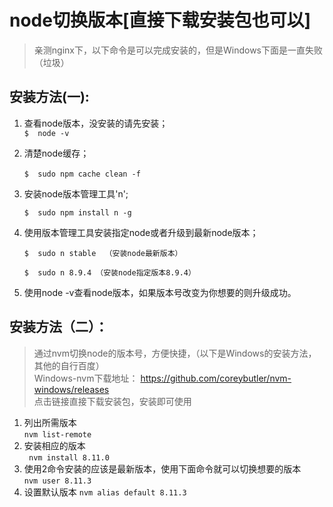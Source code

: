 # node切换版本[直接下载安装包也可以]
> 亲测nginx下，以下命令是可以完成安装的，但是Windows下面是一直失败（垃圾）
## 安装方法(一):

1. 查看node版本，没安装的请先安装；  
  `$  node -v`

2. 清楚node缓存；

   `$  sudo npm cache clean -f ` 

3. 安装node版本管理工具'n';

    `$  sudo npm install n -g`

4. 使用版本管理工具安装指定node或者升级到最新node版本；

   `$  sudo n stable  （安装node最新版本）`

   `$  sudo n 8.9.4 （安装node指定版本8.9.4）`

5. 使用node -v查看node版本，如果版本号改变为你想要的则升级成功。

## 安装方法（二）：
> 通过nvm切换node的版本号，方便快捷，（以下是Windows的安装方法，其他的自行百度）  
>  Windows-nvm下载地址： https://github.com/coreybutler/nvm-windows/releases  
>  点击链接直接下载安装包，安装即可使用

1. 列出所需版本  
   `nvm list-remote`
2. 安装相应的版本  
 ` nvm install 8.11.0`
3. 使用2命令安装的应该是最新版本，使用下面命令就可以切换想要的版本  
   `nvm user 8.11.3`
4. 设置默认版本
   `nvm alias default 8.11.3`



